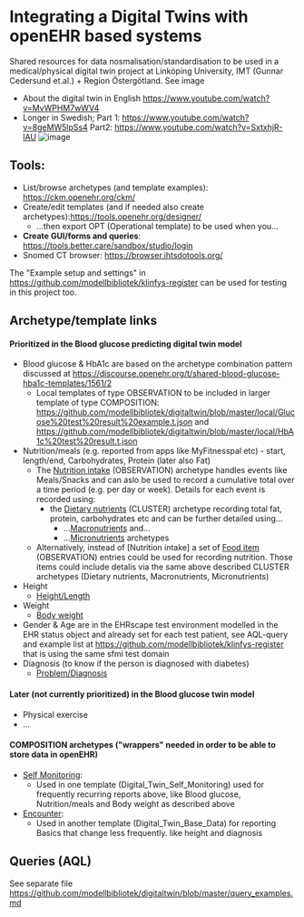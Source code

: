 # Integrating a Digital Twins with openEHR based systems

Shared resources for data nosmalisation/standardisation to be used in a medical/physical digital twin project at Linköping University, IMT (Gunnar Cedersund et.al.) + Region Östergötland. See image 
* About the digital twin in English https://www.youtube.com/watch?v=MvWPHM7wWV4
* Longer in Swedish; Part 1: https://www.youtube.com/watch?v=8geMW5lpSs4 Part2: https://www.youtube.com/watch?v=SxtxhjR-lAU 
![image](https://user-images.githubusercontent.com/1034001/120607667-b0594400-c450-11eb-8894-435619974e3d.png)

## Tools:
* List/browse archetypes (and template examples): https://ckm.openehr.org/ckm/
* Create/edit templates (and if needed also create archetypes):https://tools.openehr.org/designer/
    * ...then export OPT (Operational template) to be used when you...
* **Create GUI/forms and queries**: https://tools.better.care/sandbox/studio/login
* Snomed CT browser: https://browser.ihtsdotools.org/

The "Example setup and settings" in https://github.com/modellbibliotek/klinfys-register can be used for testing in this project too.

## Archetype/template links 

#### Prioritized in the Blood glucose predicting digital twin model
* Blood glucose & HbA1c are based on the archetype combination pattern discussed at https://discourse.openehr.org/t/shared-blood-glucose-hba1c-templates/1561/2
    * Local templates of type OBSERVATION to be included in larger template of type COMPOSITION: https://github.com/modellbibliotek/digitaltwin/blob/master/local/Glucose%20test%20result%20example.t.json and https://github.com/modellbibliotek/digitaltwin/blob/master/local/HbA1c%20test%20result.t.json
* Nutrition/meals (e.g. reported from apps like MyFitnesspal etc) - start, length/end, Carbohydrates, Protein (later also Fat)
   *  The [Nutrition intake](https://ckm.openehr.org/ckm/archetypes/1013.1.3564) (OBSERVATION) archetype handles events like Meals/Snacks and can aslo be used to record a cumulative total over a time period (e.g. per day or week). Details for each event is recorded using:
      * the [Dietary nutrients](https://ckm.openehr.org/ckm/archetypes/1013.1.2745) (CLUSTER) archetype recording total fat, protein, carbohydrates etc and can be further detailed using...
          *  ...[Macronutrients](https://ckm.openehr.org/ckm/archetypes/1013.1.2743) and...
          *  ...[Micronutrients](https://ckm.openehr.org/ckm/archetypes/1013.1.2744) archetypes
    *  Alternatively, instead of [Nutrition intake] a set of [Food item](https://ckm.openehr.org/ckm/archetypes/1013.1.2884) (OBSERVATION) entries could be used for recording nutrition. Those items could include detalis via the same above described CLUSTER archetypes (Dietary nutrients, Macronutrients, Micronutrients)
* Height
   * [Height/Length](https://ckm.openehr.org/ckm/archetypes/1013.1.3210)
* Weight
   * [Body weight](https://ckm.openehr.org/ckm/archetypes/1013.1.2960) 
* Gender & Age are in the EHRscape test environment modelled in the EHR status object and already set for each test patient, see AQL-query and example list at https://github.com/modellbibliotek/klinfys-register that is using the same sfmi test domain
* Diagnosis (to know if the person is diagnosed with diabetes)
   * [Problem/Diagnosis](https://ckm.openehr.org/ckm/archetypes/1013.1.169)

#### Later (not currently prioritized) in the Blood glucose twin model
* Physical exercise
* ... 

#### COMPOSITION archetypes ("wrappers" needed in order to be able to store data in openEHR)
* [Self Monitoring](https://ckm.openehr.org/ckm/archetypes/1013.1.2430): 
   * Used in one template (Digital_Twin_Self_Monitoring) used for frequently recurring reports above, like Blood glucose, Nutrition/meals and Body weight as described above
* [Encounter](https://ckm.openehr.org/ckm/archetypes/1013.1.120):
   * Used in another template (Digital_Twin_Base_Data) for reporting Basics that change less frequently. like height and diagnosis

## Queries (AQL)

See separate file https://github.com/modellbibliotek/digitaltwin/blob/master/query_examples.md

